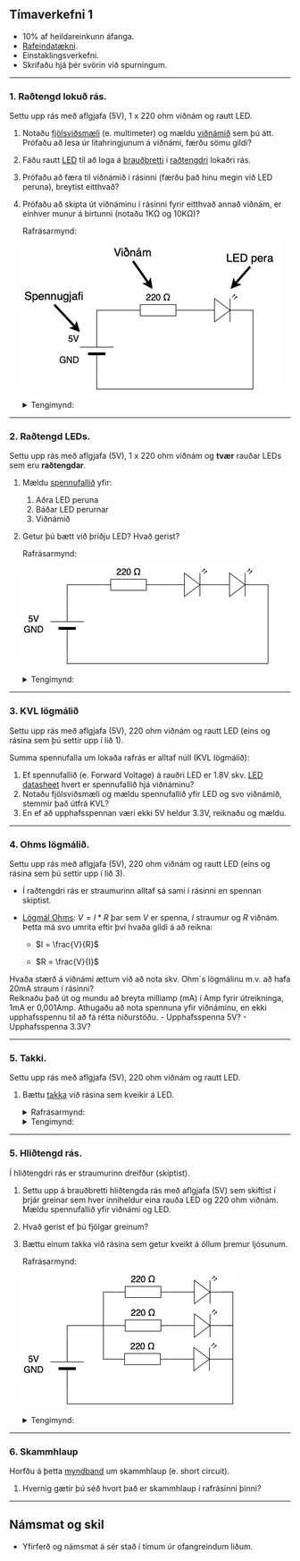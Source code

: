 ## Tímaverkefni 1

- 10% af heildareinkunn áfanga.
- [Rafeindatækni](https://github.com/VESM1VS/afangi/wiki/Rafeindat%C3%A6kni). 
- Einstaklingsverkefni.
- Skrifaðu hjá þér svörin við spurningum.

---

### 1. Raðtengd lokuð rás. 
Settu upp rás með aflgjafa (5V), 1 x 220 ohm viðnám og rautt LED. 

1. Notaðu [fjölsviðsmæli](https://youtu.be/SLkPtmnglOI?t=324) (e. multimeter) og mældu [viðnámið](https://www.instructables.com/Resistors/) sem þú átt. Prófaðu að lesa úr litahringjunum á viðnámi, færðu sömu gildi?
1. Fáðu rautt [LED](https://www.instructables.com/Diodes/) til að loga á [brauðbretti](https://learn.adafruit.com/collins-lab-breadboards-and-perfboards) í [raðtengdri](https://github.com/VESM1VS/AFANGI/blob/main/Myndir/tengingar.jpeg) lokaðri rás. 
1. Prófaðu að færa til viðnámið í rásinni (færðu það hinu megin við LED peruna), breytist eitthvað?
1. Prófaðu að skipta út viðnáminu í rásinni fyrir eitthvað annað viðnám, er einhver munur á birtunni (notaðu 1KΩ og 10KΩ)?

    Rafrásarmynd:

    ![rafrás](https://raw.githubusercontent.com/VESM1VS/AFANGI/main/Myndir/V1_eitt_led_raf.png)

    <details>
    <summary>Tengimynd:</summary>

    ![tengimynd](https://raw.githubusercontent.com/VESM1VS/AFANGI/main/Myndir/V1_eitt_led_fzz.png)
    </details>

---

### 2. Raðtengd LEDs. 
Settu upp rás með aflgjafa (5V), 1 x 220 ohm viðnám og **tvær** rauðar LEDs sem eru **raðtengdar**. 

1. Mældu [spennufallið](https://youtu.be/SLkPtmnglOI?t=160) yfir:  
   1. Aðra LED peruna
   2. Báðar LED perurnar
   3. Viðnámið
1. Getur þú bætt við þriðju LED? Hvað gerist? 

    Rafrásarmynd:

    ![rafrás](https://raw.githubusercontent.com/VESM1VS/AFANGI/main/Myndir/V1_radtenging_raf.png)

    <details>
    <summary>Tengimynd:</summary>

    ![tengimynd](https://raw.githubusercontent.com/VESM1VS/AFANGI/main/Myndir/V1_radtenging_fzz.png)
    </details>

---

### 3. KVL lögmálið
Settu upp rás með aflgjafa (5V), 220 ohm viðnám og rautt LED (eins og rásina sem þú settir upp í lið 1). <br>

Summa spennufalla um lokaða rafrás er alltaf núll (KVL lögmálið):
1. Ef spennufallið (e. Forward Voltage) á rauðri LED er 1.8V skv. [LED datasheet](https://learn.adafruit.com/all-about-leds/the-led-datasheet) hvert er spennufallið hjá viðnáminu?
1. Notaðu fjölsviðsmæli og mældu spennufallið yfir LED og svo viðnámið, stemmir það útfrá KVL? 
1. En ef að upphafsspennan væri ekki 5V heldur 3.3V, reiknaðu og mældu.

---

### 4. Ohms lögmálið. 
Settu upp rás með aflgjafa (5V), 220 ohm viðnám og rautt LED (eins og rásina sem þú settir upp í lið 3). 

- Í raðtengdri rás er straumurinn alltaf sá sami í rásinni en spennan skiptist. 
- [Lögmál Ohms](https://learn.adafruit.com/all-about-leds/forward-voltage-and-kvl): $V = I * R$ þar sem $V$ er spenna, $I$ straumur og $R$ viðnám. Þetta má svo umrita eftir því hvaða gildi á að reikna:
        
    - $I = \frac{V}{R}$

    - $R = \frac{V}{I}$

Hvaða stærð á viðnámi ættum við að nota skv. Ohm`s lögmálinu m.v. að hafa 20mA straum í rásinni? <br> Reiknaðu það út og mundu að breyta milliamp (mA) í Amp fyrir útreikninga, 1mA er 0,001Amp. Athugaðu að nota spennuna yfir viðnáminu, en ekki upphafsspennu til að fá rétta niðurstöðu.
     - Upphafsspenna 5V?
     - Upphafsspenna 3.3V?

---

### 5. Takki. 
Settu upp rás með aflgjafa (5V), 220 ohm viðnám og rautt LED. 

1. Bættu [takka](https://www.cuidevices.com/blog/tactile-switches-101#how-to-wire-a-tactile-switch) við rásina sem kveikir á LED. 

    <details>
    <summary>Rafrásarmynd:</summary>

    ![rafrás](https://raw.githubusercontent.com/VESM1VS/AFANGI/main/Myndir/V1_takki_raf.png)
    </details>
    <details>
    <summary>Tengimynd:</summary>

    ![tengimynd](https://raw.githubusercontent.com/VESM1VS/AFANGI/main/Myndir/V1_takki_fzz.png)
    </details>

---

### 5. Hliðtengd rás.

Í hliðtengdri rás er straumurinn dreifður (skiptist).

1. Settu upp á brauðbretti hliðtengda rás með aflgjafa (5V) sem skiftist í þrjár greinar sem hver inniheldur eina rauða LED og 220 ohm viðnám. Mældu spennufallið yfir viðnámi og LED.
1. Hvað gerist ef þú fjölgar greinum? 
1. Bættu einum takka við rásina sem getur kveikt á öllum þremur ljósunum.

    Rafrásarmynd:

    ![rafrás](https://raw.githubusercontent.com/VESM1VS/AFANGI/main/Myndir/V1_hlidtenging_raf.png)

    <details>
    <summary>Tengimynd:</summary>

    ![tengimynd](https://raw.githubusercontent.com/VESM1VS/AFANGI/main/Myndir/V1_hlidtenging_fzz.png)
    </details>

---

### 6. Skammhlaup
<!-- góð pæling sem snúa að hliðtengingum og lóðamistökum -->
Horfðu á þetta [myndband](https://www.youtube.com/watch?v=RjdyCXmDtb8&ab_channel=KidovatorsbyGyanLab) um skammhlaup (e. short circuit).
1. Hvernig gætir þú séð hvort það er skammhlaup í rafrásinni þinni?

<!-- 1. Hver er straumurinn í greinunum? Notaðu Ohm`s lögmálið til að finna það út. -->

<!--
#### 5. Pörun. 

Settu upp verklega á brauðbretti einfalt [pörunarspil](https://www.youtube.com/watch?v=OwhoSbvQ1yc&ab_channel=Kutuhal-SundayScienceSchool) með einni "spurningu" og þremur svarmöguleikum. Ef þú velur rangan svarmöguleika þá heyrist í [active buzzer](https://github.com/VESM1VS/AFANGI/blob/main/Myndir/activebuzzer.jpeg) en ef þú velur réttan svarmöguleika þá kemur ljós á LED. Notaðu aflgjafa, brauðbretti, buzzer, viðnám, LED og víra eftir þörfum. Notaðu multimælir til að kanna [tengingar](https://youtu.be/SLkPtmnglOI?t=495).

---
-->



<!-- [myndband](https://www.youtube.com/watch?v=EQtwsWJuUPs&list=PLRIGIzu0Z7KlfGFD6gd0eMX0ozfJyrQL-&index=6&t=0s) -->

---

## Námsmat og skil
- Yfirferð og námsmat á sér stað í tímum úr ofangreindum liðum. 
